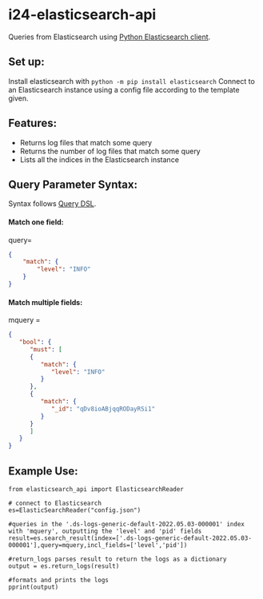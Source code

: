 # i24-elasticsearch-api

Queries from Elasticsearch using [Python Elasticsearch client](https://elasticsearch-py.readthedocs.io/en/v8.3.2/).

## Set up:
Install elasticsearch with `python -m pip install elasticsearch`
Connect to an Elasticsearch instance using a config file according to the template given.

## Features:
- Returns log files that match some query
- Returns the number of log files that match some query
- Lists all the indices in the Elasticsearch instance

## Query Parameter Syntax:
Syntax follows [Query DSL](https://www.elastic.co/guide/en/elasticsearch/reference/8.3/query-dsl.html).

#### Match one field:
query=
```json
{
    "match": {
        "level": "INFO"
    }
}
```


#### Match multiple fields:
mquery = 
```json
{
   "bool": {
      "must": [
      {
         "match": {
            "level": "INFO"
         }
      },
      {
         "match": {
            "_id": "qDv8ioABjqqRODayRSi1"
         }
      }
      ]
   }
}
```
## Example Use:
```
from elasticsearch_api import ElasticsearchReader

# connect to Elasticsearch
es=ElasticSearchReader("config.json")

#queries in the '.ds-logs-generic-default-2022.05.03-000001' index with 'mquery', outputting the 'level' and 'pid' fields
result=es.search_result(index=['.ds-logs-generic-default-2022.05.03-000001'],query=mquery,incl_fields=['level','pid'])

#return_logs parses result to return the logs as a dictionary
output = es.return_logs(result)

#formats and prints the logs
pprint(output)
```


